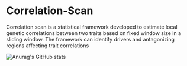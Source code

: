 # Correlation-Scan

Correlation scan is a statistical framework developed to estimate local genetic correlations between two traits based on fixed window size in a sliding window. The framework can identify drivers and antagonizing regions affecting trait correlations

![Anurag's GitHub stats](https://github-readme-stats.vercel.app/api?username=optimist0372&theme=dark&show_icons=true)
